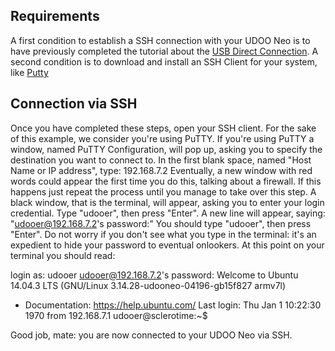 ## Requirements
A first condition to establish a SSH connection with your UDOO Neo is to have previously completed the tutorial about the 
[USB Direct Connection](../Basic_Setup/Usb_Direct_Connection.html).
A second condition is to download and install an SSH Client for your system, like [Putty](http://www.chiark.greenend.org.uk/~sgtatham/putty/download.html)

## Connection via SSH
Once you have completed these steps, open your SSH client. For the sake of this example, we consider you're using PuTTY. 
If you're using PuTTY a window, named PuTTY Configuration, will pop up, asking you to specify the destination you want to connect to.
In the first blank space, named "Host Name or IP address", type: 
192.168.7.2
Eventually, a new window with red words could appear the first time you do this, talking about a firewall. If this happens just repeat the process until you manage to take over this step.
A black window, that is the terminal, will appear, asking you to enter your login credential. Type "udooer", then press "Enter".
A new line will appear, saying: "udooer@192.168.7.2's password:"
You should type "udooer", then press "Enter". Do not worry if you don't see what you type in the terminal: it's an expedient to hide your password to eventual onlookers.
At this point on your terminal you should read:

login as: udooer
udooer@192.168.7.2's password:
Welcome to Ubuntu 14.04.3 LTS (GNU/Linux 3.14.28-udooneo-04196-gb15f827 armv7l)

 * Documentation:  https://help.ubuntu.com/
Last login: Thu Jan  1 10:22:30 1970 from 192.168.7.1
udooer@sclerotime:~$

Good job, mate: you are now connected to your UDOO Neo via SSH.
